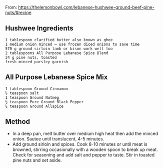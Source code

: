 From: https://thelemonbowl.com/lebanese-hushwee-ground-beef-pine-nuts/#recipe
   
## Hushwee Ingredients

    1 tablespoon clarified butter also known as ghee
    1 medium onion minced – use frozen diced onions to save time
    570 g ground sirloin lamb or bison work well too
    2 tablespoons All Purpose Lebanese Spice Blend
    34 g pine nuts, toasted
    fresh minced parsley garnish
    
## All Purpose Lebanese Spice Mix

    1 tablespoon Ground Cinnamon
    ½ teaspoon salt
    1 teaspoon Ground Nutmeg
    ½ teaspoon Pure Ground Black Pepper
    ¼ teaspoon Ground Allspice
    
## Method

* In a deep pan, melt butter over medium high heat then add the minced onion. Sautee until translucent, 4-5 minutes.
* Add ground sirloin and spices. Cook 8-10 minutes or until meat is browned, stirring occasionally with a wooden spoon to break up meat. Check for seasoning and add salt and pepper to taste. Stir in toasted pine nuts and set aside. 
